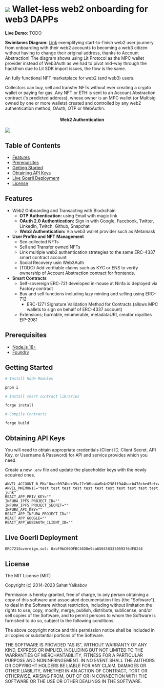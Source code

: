 ![](https://ninfa.io/static/media/darklogo.649655b0.png)
Wallet-less web2 onboarding for web3 DAPPs
=======================

**Live Demo**: TODO

**Swimlanes Diagram**: [Link](https://swimlanes.io/u/de98ILCjT) exemplifying start-to-finish web2 user journery from onboarding with their web2 accounts to becoming a web3 citizen without having to change their original address, thanks to Account Abstraction! The diagram shows using Lit Protocol as the MPC wallet provider instead of Web3Auth as we had to pivot mid-way through the hackthon due to Lit SDK import issues, the flow is the same.

An fully functional NFT marketplace for web2 (and web3) users.

Collectors can buy, sell and transfer NFTs without ever creating a crypto wallet or
paying for gas. Any NFT or ETH is sent to an Account Abstraction contract ('s predicted address), whose owner is an MPC wallet (or Multisig owned by one or more wallets) created and
controlled by any web2 authentication method, OAuth, OTP or WebAuthn.

<h4 align="center">Web2 Authentication</h4>

![](https://github.com/ninfa-io/eth_london_2023/assets/17223455/0b1f0ae5-a471-4193-8648-b6ffe6a87319)

## Table of Contents

- [Features](#features)
- [Prerequisites](#prerequisites)
- [Getting Started](#getting-started)
- [Obtaining API Keys](#obtaining-api-keys)
- [Live Goerli Deployment](#live-goerli-deployment)
- [License](#license)

## Features

- Web2 Onboarding and Transacting with Blockchain
  - **OTP Authentication:** using Email with magic link
  - **OAuth 2.0 Authentication:** Sign in with Google, Facebook, Twitter, LinkedIn, Twitch, Github, Snapchat
  - **Web3 Authentication:** Via web3 wallet provider such as Metamask
- **User Profile and NFT Management**
  - See collected NFTs
  - Sell and Transfer owned NFTs
  - Link multiple web2 authentication strategies to the same ERC-4337 smart contract account
  - Social Recovery usin Web3Auth
  - (TODO) Add verifiable claims such as KYC or ENS to verify ownership of Account Abstraction contract for frontends.
- **Smart Contracts**
  - Self-sovereign ERC-721 developed in-house at Ninfa.io deployed via Factory contract
  - Buy and sell functions including lazy minting and selling using ERC-712
    - ERC-1271 Signature Validation Method for Contracts (allows MPC wallets to sign on behalf of ERC-4337 account)
  - Extensions; burnable, enumerable, metadataURI, creator royalties EIP-2981

## Prerequisites

- [Node.js 18+](http://nodejs.org)
- [Foundry](https://book.getfoundry.sh/getting-started/installation)

## Getting Started

```bash
# Install Node Modules

pnpm i

# Install smart contract libraries

forge install

# Compile Contracts

forge build
```

## Obtaining API Keys

You will need to obtain appropriate credentials (Client ID, Client Secret, API Key, or Username & Password) for API and service provides which you need.

Create a new `.env` file and update the placeholder keys with the newly acquired ones.

```
ANVIL_ACCOUNT_0_PK="0xac0974bec39a17e36ba4a6b4d238ff944bacb478cbed5efcae784d7bf4f2ff80"
ANVIL_MNEMONIC="test test test test test test test test test test test junk"
REACT_APP_PRIV_KEY=""
INFURA_IPFS_PROJECT_ID=""
INFURA_IPFS_PROJECT_SECRET=""
INFURA_API_KEY=""
REACT_APP_INFURA_PROJECT_ID=""
REACT_APP_GOOGLE=""
REACT_APP_WEB3AUTH_CLIENT_ID=""
```

## Live Goerli Deployment

`ERC721Sovereign.sol: 0xbf9bC60DFBC46D8e9ca6504583330593f6dF8246`

## License

The MIT License (MIT)

Copyright (c) 2014-2023 Sahat Yalkabov

Permission is hereby granted, free of charge, to any person obtaining a copy of this software and associated documentation files (the "Software"), to deal in the Software without restriction, including without limitation the rights to use, copy, modify, merge, publish, distribute, sublicense, and/or sell copies of the Software, and to permit persons to whom the Software is furnished to do so, subject to the following conditions:

The above copyright notice and this permission notice shall be included in all copies or substantial portions of the Software.

THE SOFTWARE IS PROVIDED "AS IS", WITHOUT WARRANTY OF ANY KIND, EXPRESS OR IMPLIED, INCLUDING BUT NOT LIMITED TO THE WARRANTIES OF MERCHANTABILITY, FITNESS FOR A PARTICULAR PURPOSE AND NONINFRINGEMENT. IN NO EVENT SHALL THE AUTHORS OR COPYRIGHT HOLDERS BE LIABLE FOR ANY CLAIM, DAMAGES OR OTHER LIABILITY, WHETHER IN AN ACTION OF CONTRACT, TORT OR OTHERWISE, ARISING FROM, OUT OF OR IN CONNECTION WITH THE SOFTWARE OR THE USE OR OTHER DEALINGS IN THE SOFTWARE.
